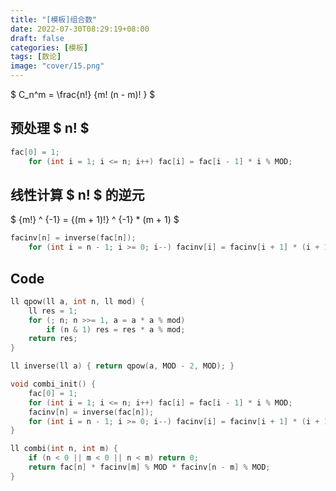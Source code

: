 ```yaml
---
title: "[模板]组合数"
date: 2022-07-30T08:29:19+08:00
draft: false
categories:	[模板]
tags: [数论]
image: "cover/15.png"
---
```



$ C_n^m = \frac{n!} {m! (n - m)! } $

## 预处理 $ n! $

```cpp
fac[0] = 1;
    for (int i = 1; i <= n; i++) fac[i] = fac[i - 1] * i % MOD;
```

## 线性计算 $ n! $ 的逆元

$ {m!} ^ {-1} = {(m + 1)!} ^ {-1} * (m + 1) $

```cpp
facinv[n] = inverse(fac[n]);
    for (int i = n - 1; i >= 0; i--) facinv[i] = facinv[i + 1] * (i + 1) % MOD;
```


## Code


```cpp
ll qpow(ll a, int n, ll mod) {
    ll res = 1;
    for (; n; n >>= 1, a = a * a % mod)
        if (n & 1) res = res * a % mod;
    return res;
}

ll inverse(ll a) { return qpow(a, MOD - 2, MOD); }

void combi_init() {
    fac[0] = 1;
    for (int i = 1; i <= n; i++) fac[i] = fac[i - 1] * i % MOD;
    facinv[n] = inverse(fac[n]);
    for (int i = n - 1; i >= 0; i--) facinv[i] = facinv[i + 1] * (i + 1) % MOD;
}

ll combi(int n, int m) {
    if (n < 0 || m < 0 || n < m) return 0;
    return fac[n] * facinv[m] % MOD * facinv[n - m] % MOD;
}
```
